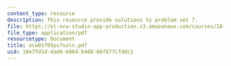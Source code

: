 ```yaml
---
content_type: resource
description: This resource provide solutions to problem set 7.
file: https://ol-ocw-studio-app-production.s3.amazonaws.com/courses/18-01-single-variable-calculus-fall-2005/18e7fd1ddad86864b46866f877cfddc1_ocw01f05ps7soln.pdf
file_type: application/pdf
resourcetype: Document
title: ocw01f05ps7soln.pdf
uid: 18e7fd1d-dad8-6864-b468-66f877cfddc1
---
```

